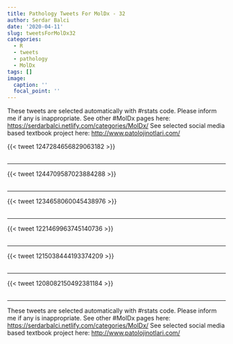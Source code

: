 ```yaml
---
title: Pathology Tweets For MolDx - 32
author: Serdar Balci
date: '2020-04-11'
slug: tweetsForMolDx32
categories:
  - R
  - tweets
  - pathology
  - MolDx
tags: []
image:
  caption: ''
  focal_point: ''
---
```



These tweets are selected automatically with #rstats code. Please inform me if any is inappropriate.
See other #MolDx pages here: https://serdarbalci.netlify.com/categories/MolDx/ 
See selected social media based textbook project here: http://www.patolojinotlari.com/

{{< tweet 1247284656829063182 >}}
<br>
<br>
<hr>
{{< tweet 1244709587023884288 >}}
<br>
<br>
<hr>
{{< tweet 1234658060045438976 >}}
<br>
<br>
<hr>
{{< tweet 1221469963745140736 >}}
<br>
<br>
<hr>
{{< tweet 1215038444193374209 >}}
<br>
<br>
<hr>
{{< tweet 1208082150492381184 >}}
<br>
<br>
<hr>


These tweets are selected automatically with #rstats code. Please inform me if any is inappropriate.
See other #MolDx pages here: https://serdarbalci.netlify.com/categories/MolDx/ 
See selected social media based textbook project here: http://www.patolojinotlari.com/

